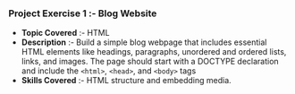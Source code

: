 ### Project Exercise 1 :- Blog Website

- **Topic Covered** :- HTML
- **Description** :- Build a simple blog webpage that includes essential HTML elements like headings, paragraphs, unordered and ordered lists, links, and images. The page should start with a DOCTYPE declaration and include the `<html>`, `<head>`, and `<body>` tags
- **Skills Covered** :- HTML structure and embedding media.
